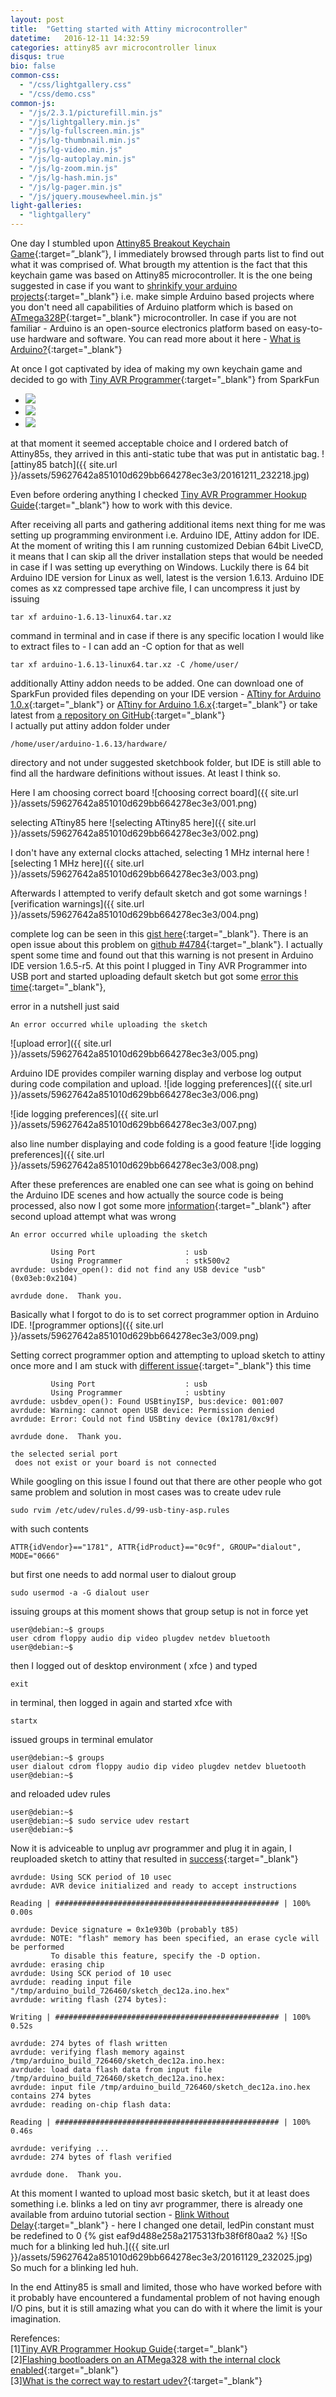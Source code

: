 ```yaml
--- 
layout: post
title:  "Getting started with Attiny microcontroller"
datetime:   2016-12-11 14:32:59
categories: attiny85 avr microcontroller linux
disqus: true
bio: false
common-css:
  - "/css/lightgallery.css"
  - "/css/demo.css"
common-js:
  - "/js/2.3.1/picturefill.min.js"
  - "/js/lightgallery.min.js"
  - "/js/lg-fullscreen.min.js"
  - "/js/lg-thumbnail.min.js"
  - "/js/lg-video.min.js"
  - "/js/lg-autoplay.min.js"
  - "/js/lg-zoom.min.js"
  - "/js/lg-hash.min.js"
  - "/js/lg-pager.min.js"
  - "/js/jquery.mousewheel.min.js"
light-galleries:
  - "lightgallery"
---
```

One day I stumbled upon [Attiny85 Breakout Keychain Game](http://webboggles.com/attiny85-breakout-keychain-game/){:target=”_blank”}, I immediately browsed through parts list to find out what it was comprised of. What brougth my attention is the fact that this keychain game was based on Attiny85 microcontroller. It is the one being suggested in case if you want to [shrinkify your arduino projects](https://www.youtube.com/watch?v=30rPt802n1k){:target="_blank"} i.e. make simple Arduino based projects where you don't need all capabilities of Arduino platform which is based on [ATmega328P](http://www.atmel.com/devices/ATMEGA328P.aspx){:target="_blank"} microcontroller. In case if you are not familiar - Arduino is an open-source electronics platform based on easy-to-use hardware and software. You can read more about it here - [What is Arduino?](https://www.arduino.cc/en/Guide/Introduction){:target="_blank"} 
  
At once I got captivated by idea of making my own keychain game and decided to go with [Tiny AVR Programmer](https://www.sparkfun.com/products/11801){:target="_blank"} from SparkFun
<div class="demo-gallery">
            <ul id="lightgallery" class="list-unstyled row">
                <li class="col-xs-6 col-sm-4 col-md-3" data-responsive="{{ site.url }}/assets/59627642a851010d629bb664278ec3e3/527029a8757b7f1f678b4567.png 375" data-src="{{ site.url }}/assets/59627642a851010d629bb664278ec3e3/527029a8757b7f1f678b4567.png" data-sub-html="">
                    <a href="">
                        <img class="img-responsive" src="{{ site.url }}/assets/59627642a851010d629bb664278ec3e3/527029a8757b7f1f678b4567.png" />
                    </a>
                </li>
<li class="col-xs-6 col-sm-4 col-md-3" data-responsive="{{ site.url }}/assets/59627642a851010d629bb664278ec3e3/52715ae8757b7f30048b4567.png 375" data-src="{{ site.url }}/assets/59627642a851010d629bb664278ec3e3/52715ae8757b7f30048b4567.png" data-sub-html="">
                    <a href="">
                        <img class="img-responsive" src="{{ site.url }}/assets/59627642a851010d629bb664278ec3e3/52715ae8757b7f30048b4567.png" />
                    </a>
                </li>
<li class="col-xs-6 col-sm-4 col-md-3" data-responsive="{{ site.url }}/assets/59627642a851010d629bb664278ec3e3/527132e1757b7f632a8b4567.png 375" data-src="{{ site.url }}/assets/59627642a851010d629bb664278ec3e3/527132e1757b7f632a8b4567.png" data-sub-html="">
                    <a href="">
                        <img class="img-responsive" src="{{ site.url }}/assets/59627642a851010d629bb664278ec3e3/527132e1757b7f632a8b4567.png" />
                    </a>
                </li>
            </ul>
</div>
at that moment it seemed acceptable choice and I ordered batch of Attiny85s, they arrived in this anti-static tube that was put in antistatic bag. 
![attiny85 batch]({{ site.url }}/assets/59627642a851010d629bb664278ec3e3/20161211_232218.jpg)

Even before ordering anything I checked [Tiny AVR Programmer Hookup Guide](https://learn.sparkfun.com/tutorials/tiny-avr-programmer-hookup-guide/all){:target="_blank"} how to work with this device.  

After receiving all parts and gathering additional items next thing for me was setting up programming environment i.e. Arduino IDE, Attiny addon for IDE. At the moment of writing this I am running customized Debian 64bit LiveCD, it means that I can skip all the driver installation steps that would be needed in case if I was setting up everything on Windows. Luckily there is 64 bit Arduino IDE version for Linux as well, latest is the version 1.6.13. Arduino IDE comes as xz compressed tape archive file, I can uncompress it just by issuing  

```
tar xf arduino-1.6.13-linux64.tar.xz
```

command in terminal and in case if there is any specific location I would like to extract files to  - I can add an -C option for that as well

```
tar xf arduino-1.6.13-linux64.tar.xz -C /home/user/
```

additionally Attiny addon needs to be added. One can download one of SparkFun provided files depending on your IDE version - [ATtiny for Arduino 1.0.x](https://cdn.sparkfun.com/assets/learn_tutorials/1/5/0/attiny-ide-1.0.x.zip){:target="_blank"} or [ATtiny for Arduino 1.6.x](https://cdn.sparkfun.com/assets/learn_tutorials/1/5/0/attiny-ide-1.6.x.zip){:target="_blank"} or take latest from [a repository on GitHub](https://github.com/damellis/attiny){:target="_blank"}  
I actually put attiny addon folder under

```
/home/user/arduino-1.6.13/hardware/
```

directory and not under suggested sketchbook folder, but IDE is still able to find all the hardware definitions without issues. At least I think so.  

Here I am choosing correct board
![choosing correct board]({{ site.url }}/assets/59627642a851010d629bb664278ec3e3/001.png)

selecting ATtiny85 here
![selecting ATtiny85 here]({{ site.url }}/assets/59627642a851010d629bb664278ec3e3/002.png)

I don't have any external clocks attached, selecting 1 MHz internal here
![selecting 1 MHz here]({{ site.url }}/assets/59627642a851010d629bb664278ec3e3/003.png)

Afterwards I attempted to verify default sketch and got some warnings
![verification warnings]({{ site.url }}/assets/59627642a851010d629bb664278ec3e3/004.png)

complete log can be seen in this [gist here](https://gist.github.com/kubilisr/bd3ad1e86c2cd271c39bc36cbbbe6cb8){:target="_blank"}. There is an open issue about this problem on [github #4784](https://github.com/arduino/Arduino/issues/4784){:target="_blank"}. I actually spent some time and found out that this warning is not present in Arduino IDE version 1.6.5-r5. At this point I plugged in Tiny AVR Programmer into USB port and started uploading default sketch but got some [error this time](https://gist.github.com/kubilisr/1bc786399acb3712761387db26babc8d/f6b31a3a6b728ebf0e59d15d7e4351c289c4dca8){:target="_blank"},

error in a nutshell just said  

```
An error occurred while uploading the sketch
```

![upload error]({{ site.url }}/assets/59627642a851010d629bb664278ec3e3/005.png)

Arduino IDE provides compiler warning display and verbose log output during code compilation and upload.
![ide logging preferences]({{ site.url }}/assets/59627642a851010d629bb664278ec3e3/006.png)

![ide logging preferences]({{ site.url }}/assets/59627642a851010d629bb664278ec3e3/007.png)

also line number displaying and code folding is a good feature
![ide logging preferences]({{ site.url }}/assets/59627642a851010d629bb664278ec3e3/008.png)

After these preferences are enabled one can see what is going on behind the Arduino IDE scenes and how actually the source code is being processed, also now I got some more [information](https://gist.github.com/kubilisr/1bc786399acb3712761387db26babc8d/c3a3fde74a9dcc0d8160d105fef7589dd62c15fe){:target="_blank"} after second upload attempt what was wrong

```
An error occurred while uploading the sketch

         Using Port                    : usb
         Using Programmer              : stk500v2
avrdude: usbdev_open(): did not find any USB device "usb" (0x03eb:0x2104)

avrdude done.  Thank you.
```

Basically what I forgot to do is to set correct programmer option in Arduino IDE.
![programmer options]({{ site.url }}/assets/59627642a851010d629bb664278ec3e3/009.png)

Setting correct programmer option and attempting to upload sketch to attiny once more and I am stuck with [different issue](https://gist.github.com/kubilisr/1bc786399acb3712761387db26babc8d/c93a8e0b2d2702f0ab65840e15ac2a49b3e0fa68){:target="_blank"} this time  

```
         Using Port                    : usb
         Using Programmer              : usbtiny
avrdude: usbdev_open(): Found USBtinyISP, bus:device: 001:007
avrdude: Warning: cannot open USB device: Permission denied
avrdude: Error: Could not find USBtiny device (0x1781/0xc9f)

avrdude done.  Thank you.

the selected serial port 
 does not exist or your board is not connected
```

While googling on this issue I found out that there are other people who got same problem and solution in most cases was to create udev rule

```
sudo rvim /etc/udev/rules.d/99-usb-tiny-asp.rules
```

with such contents

```
ATTR{idVendor}=="1781", ATTR{idProduct}=="0c9f", GROUP="dialout", MODE="0666"
```

but first one needs to add normal user to dialout group

```
sudo usermod -a -G dialout user
```

issuing groups at this moment shows that group setup is not in force yet

```
user@debian:~$ groups
user cdrom floppy audio dip video plugdev netdev bluetooth
user@debian:~$
```

then I logged out of desktop environment ( xfce ) and typed

```
exit
```

in terminal, then logged in again and started xfce with

```
startx
```

issued groups in terminal emulator

```
user@debian:~$ groups
user dialout cdrom floppy audio dip video plugdev netdev bluetooth
user@debian:~$ 
```

and reloaded udev rules

```
user@debian:~$ 
user@debian:~$ sudo service udev restart
user@debian:~$ 
```

Now it is adviceable to unplug avr programmer and plug it in again, I reuploaded sketch to attiny that resulted in [success](https://gist.github.com/kubilisr/1bc786399acb3712761387db26babc8d/f0905e6ec6c4d5f0d33b72a46e54e5c1e55f018d){:target="_blank"}

```
avrdude: Using SCK period of 10 usec
avrdude: AVR device initialized and ready to accept instructions

Reading | ################################################## | 100% 0.00s

avrdude: Device signature = 0x1e930b (probably t85)
avrdude: NOTE: "flash" memory has been specified, an erase cycle will be performed
         To disable this feature, specify the -D option.
avrdude: erasing chip
avrdude: Using SCK period of 10 usec
avrdude: reading input file "/tmp/arduino_build_726460/sketch_dec12a.ino.hex"
avrdude: writing flash (274 bytes):

Writing | ################################################## | 100% 0.52s

avrdude: 274 bytes of flash written
avrdude: verifying flash memory against /tmp/arduino_build_726460/sketch_dec12a.ino.hex:
avrdude: load data flash data from input file /tmp/arduino_build_726460/sketch_dec12a.ino.hex:
avrdude: input file /tmp/arduino_build_726460/sketch_dec12a.ino.hex contains 274 bytes
avrdude: reading on-chip flash data:

Reading | ################################################## | 100% 0.46s

avrdude: verifying ...
avrdude: 274 bytes of flash verified

avrdude done.  Thank you.
```

At this moment I wanted to upload most basic sketch, but it at least does something i.e. blinks a led on tiny avr programmer, there is already one available from arduino tutorial section - [Blink Without Delay](https://www.arduino.cc/en/Tutorial/BlinkWithoutDelay){:target="_blank"} - here I changed one detail, ledPin constant must be redefined to 0 
{% gist eaf9d488e258a2175313fb38f6f80aa2 %} 
![So much for a blinking led huh.]({{ site.url }}/assets/59627642a851010d629bb664278ec3e3/20161129_232025.jpg)
So much for a blinking led huh.

In the end Attiny85 is small and limited, those who have worked before with it probably have encountered a fundamental problem of not having enough I/O pins, but it is still amazing what you can do with it where the limit is your imagination.

Rerefences:  
[1][Tiny AVR Programmer Hookup Guide](https://learn.sparkfun.com/tutorials/tiny-avr-programmer-hookup-guide){:target="_blank"}  
[2][Flashing bootloaders on an ATMega328 with the internal clock enabled](http://gizmosmith.com/2015/06/18/flashing-bootloaders-on-an-atmega328-with-the-internal-clock-enabled/){:target="_blank"}  
[3][What is the correct way to restart udev?](http://askubuntu.com/questions/82470/what-is-the-correct-way-to-restart-udev){:target="_blank"}  
